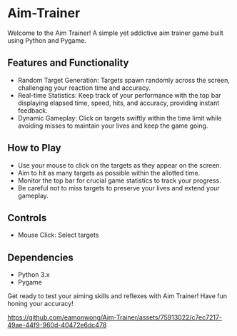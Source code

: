 # Aim-Trainer
Welcome to the Aim Trainer!
A simple yet addictive aim trainer game built using Python and Pygame.

## Features and Functionality
- Random Target Generation: Targets spawn randomly across the screen, challenging your reaction time and accuracy.
- Real-time Statistics: Keep track of your performance with the top bar displaying elapsed time, speed, hits, and accuracy, providing instant feedback.
- Dynamic Gameplay: Click on targets swiftly within the time limit while avoiding misses to maintain your lives and keep the game going.

## How to Play
- Use your mouse to click on the targets as they appear on the screen.
- Aim to hit as many targets as possible within the allotted time.
- Monitor the top bar for crucial game statistics to track your progress.
- Be careful not to miss targets to preserve your lives and extend your gameplay.

## Controls
- Mouse Click: Select targets

## Dependencies
- Python 3.x
- Pygame

Get ready to test your aiming skills and reflexes with Aim Trainer! Have fun honing your accuracy!

https://github.com/eamonwong/Aim-Trainer/assets/75913022/c7ec7217-49ae-44f9-960d-40472e6dc478









